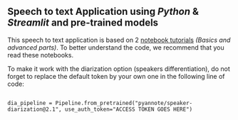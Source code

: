 ## Speech to text Application using *Python* & *Streamlit* and pre-trained models

This speech to text application is based on 2 [notebook tutorials](https://github.com/ovh/ai-training-examples/tree/main/notebooks/natural-language-processing/speech-to-text/conda) *(Basics and advanced parts)*. To better understand the code, we recommend that you read these notebooks.

To make it work with the diarization option (speakers differentiation), do not forget to replace the default token by your own one in the following line of code:

<code>
dia_pipeline = Pipeline.from_pretrained("pyannote/speaker-diarization@2.1", use_auth_token="ACCESS TOKEN GOES HERE")
</code>
